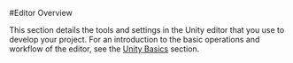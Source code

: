 #Editor Overview

This section details the tools and settings in the Unity editor that you use to develop your project. For an introduction to the basic operations and workflow of the editor, see the [Unity Basics](UnityBasics) section.
